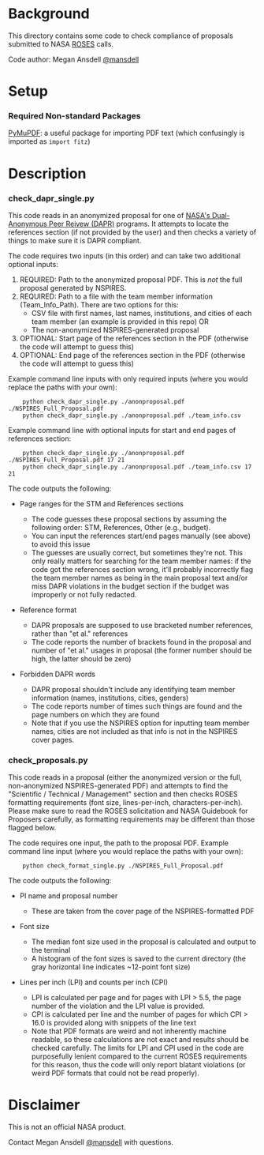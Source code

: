 # Background

This directory contains some code to check compliance of proposals submitted to NASA [ROSES](https://science.nasa.gov/researchers/roses-blogs) calls.

Code author: Megan Ansdell [@mansdell](https://github.com/mansdell)

# Setup

### Required Non-standard Packages

[PyMuPDF](https://pymupdf.readthedocs.io/en/latest/): a useful package for importing PDF text (which confusingly is imported as `import fitz`)

# Description
  
### check_dapr_single.py

This code reads in an anonymized proposal for one of [NASA's Dual-Anonymous Peer Reivew (DAPR)](https://science.nasa.gov/researchers/dual-anonymous-peer-review) programs. It attempts to locate the references section (if not provided by the user) and then checks a variety of things to make sure it is DAPR compliant. 

The code requires two inputs (in this order) and can take two additional optional inputs:

1) REQUIRED: Path to the anonymized proposal PDF. This is *not* the full proposal generated by NSPIRES.
2) REQUIRED: Path to a file with the team member information (Team_Info_Path). There are two options for this: 
    * CSV file with first names, last names, institutions, and cities of each team member (an example is provided in this repo) OR
    * The non-anonymized NSPIRES-generated proposal
3) OPTIONAL: Start page of the references section in the PDF (otherwise the code will attempt to guess this)
4) OPTIONAL: End page of the references section in the PDF (otherwise the code will attempt to guess this)

Example command line inputs with only required inputs (where you would replace the paths with your own): 
```
    python check_dapr_single.py ./anonproposal.pdf ./NSPIRES_Full_Proposal.pdf
    python check_dapr_single.py ./anonproposal.pdf ./team_info.csv
```

Example command line with optional inputs for start and end pages of references section: 
```
    python check_dapr_single.py ./anonproposal.pdf ./NSPIRES_Full_Proposal.pdf 17 21
    python check_dapr_single.py ./anonproposal.pdf ./team_info.csv 17 21
```

The code outputs the following:

* Page ranges for the STM and References sections
  - The code guesses these proposal sections by assuming the following order: STM, References, Other (e.g., budget). 
  - You can input the references start/end pages manually (see above) to avoid this issue
  - The guesses are usually correct, but sometimes they're not. This only really matters for searching for the team member names: if the code got the references section wrong, it'll probably incorrectly flag the team member names as being in the main proposal text and/or miss DAPR violations in the budget section if the budget was improperly or not fully redacted.
  
* Reference format
  - DAPR proposals are supposed to use bracketed number references, rather than "et al." references
  - The code reports the number of brackets found in the proposal and number of "et al." usages in proposal (the former number should be high, the latter should be zero)
  
* Forbidden DAPR words
  - DAPR proposal shouldn't include any identifying team member information (names, institutions, cities, genders)
  - The code reports number of times such things are found and the page numbers on which they are found
  - Note that if you use the NSPIRES option for inputting team member names, cities are not included as that info is not in the NSPIRES cover pages.


### check_proposals.py

This code reads in a proposal (either the anonymized version or the full, non-anonymized NSPIRES-generated PDF) and attempts to find the "Scientific / Technical / Management" section and then checks ROSES formatting requirements (font size, lines-per-inch, characters-per-inch). Please make sure to read the ROSES solicitation and NASA Guidebook for Proposers carefully, as formatting requirements may be different than those flagged below. 

The code requires one input, the path to the proposal PDF. Example command line input (where you would replace the paths with your own): 
```
    python check_format_single.py ./NSPIRES_Full_Proposal.pdf
```

The code outputs the following:

* PI name and proposal number
  - These are taken from the cover page of the NSPIRES-formatted PDF
  
* Font size 
  - The median font size used in the proposal is calculated and output to the terminal
  - A histogram of the font sizes is saved to the current directory (the gray horizontal line indicates ~12-point font size)
  
* Lines per inch (LPI) and counts per inch (CPI)
  - LPI is calculated per page and for pages with LPI > 5.5, the page number of the violation and the LPI value is provided.
  - CPI is calculated per line and the number of pages for which CPI > 16.0 is provided along with snippets of the line text
  - Note that PDF formats are weird and not inherently machine readable, so these calculations are not exact and results should be checked carefully. The limits for LPI and CPI used in the code are purposefully lenient compared to the current ROSES requirements for this reason, thus the code will only report blatant violations (or weird PDF formats that could not be read properly).
 
# Disclaimer

This is not an official NASA product. 

Contact Megan Ansdell [@mansdell](https://github.com/mansdell) with questions.

